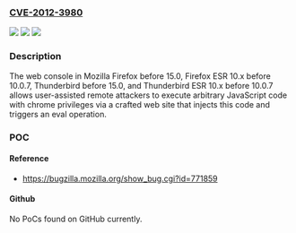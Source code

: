 ### [CVE-2012-3980](https://cve.mitre.org/cgi-bin/cvename.cgi?name=CVE-2012-3980)
![](https://img.shields.io/static/v1?label=Product&message=n%2Fa&color=blue)
![](https://img.shields.io/static/v1?label=Version&message=n%2Fa&color=blue)
![](https://img.shields.io/static/v1?label=Vulnerability&message=n%2Fa&color=brighgreen)

### Description

The web console in Mozilla Firefox before 15.0, Firefox ESR 10.x before 10.0.7, Thunderbird before 15.0, and Thunderbird ESR 10.x before 10.0.7 allows user-assisted remote attackers to execute arbitrary JavaScript code with chrome privileges via a crafted web site that injects this code and triggers an eval operation.

### POC

#### Reference
- https://bugzilla.mozilla.org/show_bug.cgi?id=771859

#### Github
No PoCs found on GitHub currently.

